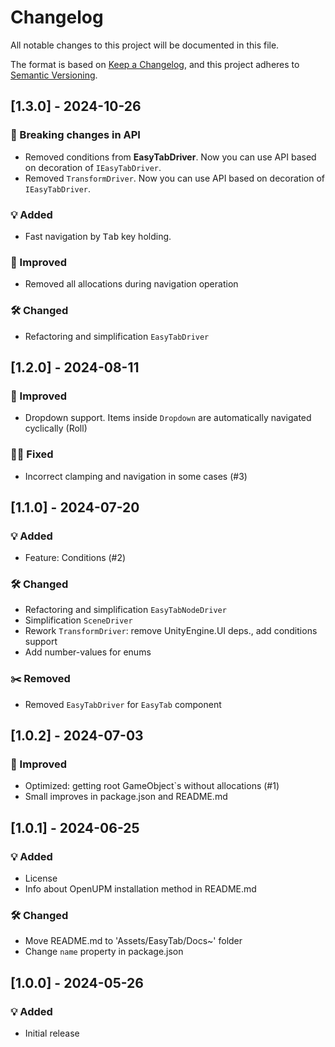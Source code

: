 # Changelog

All notable changes to this project will be documented in this file.

The format is based on [Keep a Changelog](https://keepachangelog.com/en/1.0.0/),
and this project adheres to [Semantic Versioning](https://semver.org/spec/v2.0.0.html).

## [1.3.0] - 2024-10-26
### 🚨 Breaking changes in API
- Removed conditions from **EasyTabDriver**. Now you can use API based on decoration of `IEasyTabDriver`.
- Removed `TransformDriver`. Now you can use API based on decoration of `IEasyTabDriver`.

### 💡 Added
- Fast navigation by <kbd>Tab</kbd> key holding.

### 🚀 Improved
- Removed all allocations during navigation operation

### 🛠 Changed
- Refactoring and simplification `EasyTabDriver`

## [1.2.0] - 2024-08-11
### 🚀 Improved
- Dropdown support. Items inside `Dropdown` are automatically navigated cyclically (Roll)

### 👨‍🔧 Fixed
- Incorrect clamping and navigation in some cases (#3)

## [1.1.0] - 2024-07-20
### 💡 Added
- Feature: Conditions (#2)

### 🛠 Changed
- Refactoring and simplification `EasyTabNodeDriver` 
- Simplification `SceneDriver`
- Rework `TransformDriver`: remove UnityEngine.UI deps., add conditions support
- Add number-values for enums

### ✂️ Removed
- Removed `EasyTabDriver` for `EasyTab` component

## [1.0.2] - 2024-07-03
### 🚀 Improved
- Optimized: getting root GameObject`s without allocations (#1)
- Small improves in package.json and README.md

## [1.0.1] - 2024-06-25
### 💡 Added
- License 
- Info about OpenUPM installation method in README.md

### 🛠 Changed
- Move README.md to 'Assets/EasyTab/Docs~' folder
- Change `name` property in package.json   

## [1.0.0] - 2024-05-26
### 💡 Added
- Initial release